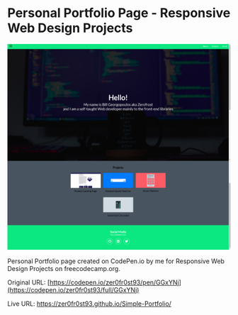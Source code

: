 # Personal Portfolio Page - Responsive Web Design Projects

![](Preview.png)

Personal Portfolio page created on CodePen.io by me for Responsive Web Design Projects on freecodecamp.org.

Original URL: [https://codepen.io/zer0fr0st93/pen/GGxYNj](https://codepen.io/zer0fr0st93/full/GGxYNj)

Live URL: https://zer0fr0st93.github.io/Simple-Portfolio/
